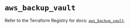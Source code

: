# `aws_backup_vault`

Refer to the Terraform Registry for docs: [`aws_backup_vault`](https://registry.terraform.io/providers/hashicorp/aws/5.37.0/docs/resources/backup_vault).
